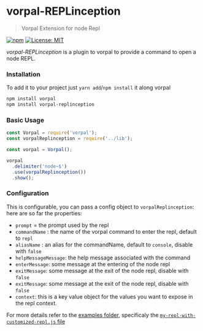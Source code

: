 # vorpal-REPLinception
> Vorpal Extension for node Repl

[![npm](https://img.shields.io/npm/v/vorpal-replinception.svg)](https://www.npmjs.com/package/vorpal-replinception)
[![License: MIT](https://img.shields.io/badge/License-MIT-blue.svg)](https://opensource.org/licenses/MIT)

*vorpal-REPLinception* is a plugin to vorpal to provide a command to open a node REPL.


### Installation

To add it to your project just `yarn add`/`npm install` it along vorpal

```bash
npm install vorpal
npm install vorpal-replinception
```

### Basic Usage
```js
const Vorpal = require('vorpal');
const vorpalReplinception = require('../lib');

const vorpal = Vorpal();

vorpal
  .delimiter('node~$')
  .use(vorpalReplinception())
  .show();
```

### Configuration

This is configurable, you can pass a config object to `vorpalReplinception`:
here are so far the properties:
- `prompt` = the prompt used by the repl
- `commandName` : the name of the vorpal command to enter the repl, default to `repl`
- `aliasName` : an alias for the commandName, default to `console`, disable with `false`
- `helpMessageMessage`: the help message associated with the command
- `enterMessage`: some message at the entering of the node repl
- `exitMessage`: some message at the exit of the node repl, disable with `false`
- `exitMessage`: some message at the exit of the node repl, disable with `false`
- `context`: this is a key value object for the values you want to expose in the repl context.

For more details refer to the [examples folder](./examples), specificaly the
 [`my-repl-with-customized-repl.js` file](./examples/my-repl-with-customized-repl.js)
